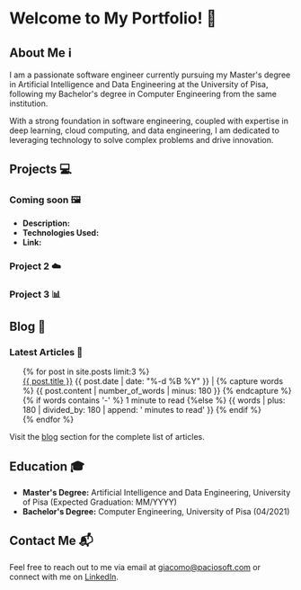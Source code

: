 # Welcome to My Portfolio! 🚀

## About Me ℹ️
I am a passionate software engineer currently pursuing my Master's degree in Artificial Intelligence and Data Engineering at the University of Pisa, following my Bachelor's degree in Computer Engineering from the same institution. 

With a strong foundation in software engineering, coupled with expertise in deep learning, cloud computing, and data engineering, I am dedicated to leveraging technology to solve complex problems and drive innovation.

## Projects 💻

### Coming soon 🖼️
- **Description:** 
- **Technologies Used:** 
- **Link:** 

### Project 2 ☁️

### Project 3 📊


## Blog 📝

### Latest Articles 📰

<ul style="margin-left:0; list-style:none;">
  {% for post in site.posts limit:3 %}
    <li>
          <a class="post-title h-entry u-url" href="{{ post.url }}">{{ post.title }}</a>
        <span class="post-meta"> <span>{{ post.date | date: "%-d %B %Y" }}</span>
         |
         <!-- This is a work around to content | reading_time which does not work on github pages because custom plugins are not allowed --> 
          {% capture words %}
          {{ post.content | number_of_words | minus: 180 }}
          {% endcapture %}
          {% if words contains '-' %}
          1 minute to read
          {%else %}
          {{ words | plus: 180 | divided_by: 180 | append: ' minutes to read' }}
          {% endif %}
         </span>
        <br>
    </li>
  {% endfor %}
</ul>

Visit the [blog](/blog) section for the complete list of articles.

## Education 🎓
- **Master's Degree:** Artificial Intelligence and Data Engineering, University of Pisa (Expected Graduation: MM/YYYY)
- **Bachelor's Degree:** Computer Engineering, University of Pisa (04/2021)

## Contact Me 📬
Feel free to reach out to me via email at [giacomo@paciosoft.com](mailto:giacomo@paciosoft.com) or connect with me on [LinkedIn](https://dronesimulator.it/r/my-linkedin).